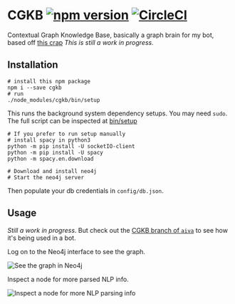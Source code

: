 # CGKB [![npm version](https://badge.fury.io/js/cgkb.svg)](https://badge.fury.io/js/cgkb) [![CircleCI](https://circleci.com/gh/kengz/CGKB.svg?style=shield)](https://circleci.com/gh/kengz/CGKB)

<!-- [![Code Climate](https://codeclimate.com/github/kengz/CGKB/badges/gpa.svg)](https://codeclimate.com/github/kengz/CGKB) [![Test Coverage](https://codeclimate.com/github/kengz/CGKB/badges/coverage.svg)](https://codeclimate.com/github/kengz/CGKB/coverage) -->

Contextual Graph Knowledge Base, basically a graph brain for my bot, based off [this crap](http://kengz.me/aiva/#contextual-graph-knowledge-base) *This is still a work in progress.*

## Installation

```shell
# install this npm package
npm i --save cgkb
# run
./node_modules/cgkb/bin/setup
```

This runs the background system dependency setups. You may need `sudo`. The full script can be inspected at [bin/setup](./bin/setup)

```shell
# If you prefer to run setup manually
# install spacy in python3
python -m pip install -U socketIO-client
python -m pip install -U spacy
python -m spacy.en.download

# Download and install neo4j
# Start the neo4j server
```

Then populate your db credentials in `config/db.json`.

## Usage

*Still a work in progress*. But check out the [CGKB branch of `aiva`](https://github.com/kengz/aiva/tree/cgkb) to see how it's being used in a bot.

Log on to the Neo4j interface to see the graph.

<img alt="See the graph in Neo4j" src="./source/images/syntaxnet.png" />

Inspect a node for more parsed NLP info.

<img alt="Inspect a node for more NLP parsing info" src="./source/images/inspect-node.png" />
